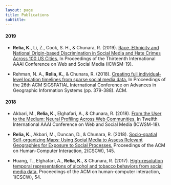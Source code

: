 ```yaml
---
layout: page
title: Publications
subtitle: 
---
```


#### 2019 

* **Relia, K.**, Li, Z., Cook, S. H., & Chunara, R. (2019). [Race, Ethnicity and National Origin-based Discrimination in Social Media and Hate Crimes Across 100 US Cities.](https://wvvw.aaai.org/ojs/index.php/ICWSM/article/download/3354/3222/) In Proceedings of the Thirteenth International AAAI Conference on Web and Social Media (ICWSM-19).

* Rehman, N. A., **Relia, K.**, & Chunara, R. (2018). [Creating full individual-level location timelines from sparse social media data.](https://dl.acm.org/citation.cfm?id=3274982) In Proceedings of the 26th ACM SIGSPATIAL International Conference on Advances in Geographic Information Systems (pp. 379-388). ACM.

#### 2018

* Akbari, M., **Relia, K.**, Elghafari, A., & Chunara, R. (2018). [From the User to the Medium: Neural Profiling Across Web Communities.](https://www.aaai.org/ocs/index.php/ICWSM/ICWSM18/paper/viewPDFInterstitial/17846/17048) In Twelfth International AAAI Conference on Web and Social Media (ICWSM-18).

* **Relia, K.**, Akbari, M., Duncan, D., & Chunara, R. (2018). [Socio-spatial Self-organizing Maps: Using Social Media to Assess Relevant Geographies for Exposure to Social Processes.](https://dl.acm.org/citation.cfm?id=3274414) Proceedings of the ACM on Human-Computer Interaction, 2(CSCW), 145.

* Huang, T., Elghafari, A., **Relia, K.**, & Chunara, R. (2017). [High-resolution temporal representations of alcohol and tobacco behaviors from social media data.](https://dl.acm.org/ft_gateway.cfm?id=3134689&type=pdf) Proceedings of the ACM on human-computer interaction, 1(CSCW), 54.
